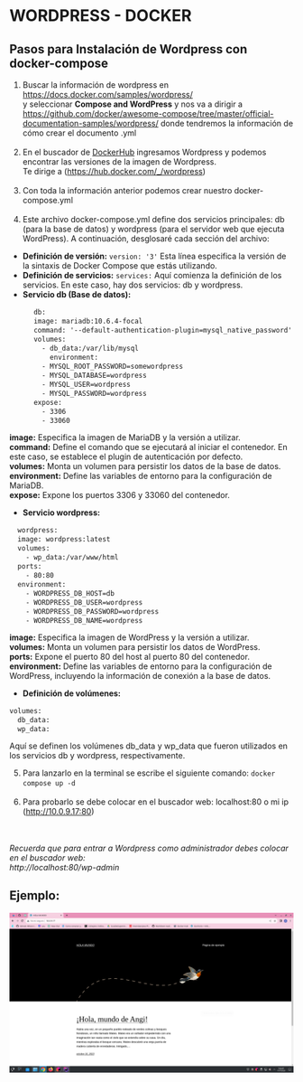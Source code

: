# WORDPRESS - DOCKER

## Pasos para Instalación de Wordpress con docker-compose
1. Buscar la información de wordpress en https://docs.docker.com/samples/wordpress/ <br>y seleccionar **Compose and WordPress** y nos va a dirigir a <br>https://github.com/docker/awesome-compose/tree/master/official-documentation-samples/wordpress/ donde tendremos la información de cómo crear el documento .yml<br><br> 
2. En el buscador de [DockerHub](https://hub.docker.com/search?q=) ingresamos Wordpress y podemos encontrar las versiones de la imagen de Wordpress.<br>Te dirige a (https://hub.docker.com/_/wordpress)<br><br>
3. Con toda la información anterior podemos crear nuestro docker-compose.yml<br><br>
4. Este archivo docker-compose.yml define dos servicios principales: db (para la base de datos) y wordpress (para el servidor web que ejecuta WordPress). A continuación, desglosaré cada sección del archivo:
* **Definición de versión:** ``version: '3'`` Esta línea especifica la versión de la sintaxis de Docker Compose que estás utilizando.
* **Definición de servicios:** ``services:`` Aquí comienza la definición de los servicios. En este caso, hay dos servicios: db y wordpress.
* **Servicio db (Base de datos):**
```
      db: 
      image: mariadb:10.6.4-focal
      command: '--default-authentication-plugin=mysql_native_password'
      volumes:
        - db_data:/var/lib/mysql
          environment:
        - MYSQL_ROOT_PASSWORD=somewordpress
        - MYSQL_DATABASE=wordpress
        - MYSQL_USER=wordpress
        - MYSQL_PASSWORD=wordpress
      expose:
        - 3306
        - 33060
``` 
**image:** Especifica la imagen de MariaDB y la versión a utilizar.<br>
**command:** Define el comando que se ejecutará al iniciar el contenedor. En este caso, se establece el plugin de autenticación por defecto.<br>
**volumes:** Monta un volumen para persistir los datos de la base de datos.<br>
**environment:** Define las variables de entorno para la configuración de MariaDB.<br>
**expose:** Expone los puertos 3306 y 33060 del contenedor.

* **Servicio wordpress:**
```
  wordpress:
  image: wordpress:latest
  volumes:
    - wp_data:/var/www/html
  ports:
    - 80:80
  environment:
    - WORDPRESS_DB_HOST=db
    - WORDPRESS_DB_USER=wordpress
    - WORDPRESS_DB_PASSWORD=wordpress
    - WORDPRESS_DB_NAME=wordpress
```
**image:** Especifica la imagen de WordPress y la versión a utilizar.<br>
**volumes:** Monta un volumen para persistir los datos de WordPress.<br>
**ports:** Expone el puerto 80 del host al puerto 80 del contenedor.<br>
**environment:** Define las variables de entorno para la configuración de WordPress, incluyendo la información de conexión a la base de datos.<br>

* **Definición de volúmenes:**
```
volumes:
  db_data:
  wp_data:
```
Aquí se definen los volúmenes db_data y wp_data que fueron utilizados en los servicios db y wordpress, respectivamente.

5. Para lanzarlo en la terminal se escribe el siguiente comando:
    ``docker compose up -d``
<br><br>
6. Para probarlo se debe colocar en el buscador web: localhost:80 o mi ip (http://10.0.9.17:80)

<br><br>
*Recuerda que para entrar a Wordpress como administrador debes colocar en el buscador web:<br>
http://localhost:80/wp-admin*

## Ejemplo:
![captura](./Imagen/captura.png)